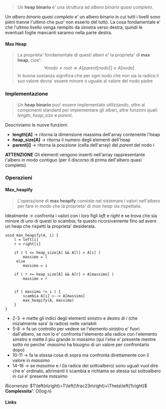 >Un **heap binario** e' una struttura ad *albero binario quasi completo*.

Un *albero binario quasi completo* e' un albero binario in cui tutti i livelli sono pieni tranne l'ultimo che puo' non esserlo del tutto. La cosa fondamentale e' che l'ultimo livello venga riempito da sinistra verso destra, quindi le eventuali foglie mancanti saranno nella parte destra.

#### Max Heap
>La proprieta' fondamentale di questi alberi e' la proprieta' di **max heap**, cioe':
>$$\forall nodo\ne root \Rightarrow A\left\lbrack parent\left\lbrack nodo\right\rbrack\right\rbrack\ge A\left\lbrack nodo\right\rbrack$$
>In buona sostanza significa che per ogni nodo che non sia la radice il suo valore dovra' essere minore o uguale al valore del nodo padre

### Implementazione
>Un **heap binario** puo' essere implementato utilizzando, oltre ai componenti standard per implementare gli alberi, altre funzioni quali: *length*, *heap_size* e *parent*.

Descriviamo le nuove funzioni:
- **length[A]** -> ritorna la dimensione massima dell'array contenente l'heap 
- **heap_size[A]** -> ritorna il numero degli elementi dell'heap
- **parent[i]** -> ritorna la posizione (cella dell'array) del *parent* del nodo *i*

**ATTENZIONE** 
Gli elementi vengono inseriti nell'array rappresentante l'albero in modo contiguo (per il discorso di prima dell'albero quasi completo).

### Operazioni
#### Max_heapify
>L'operazione di **max heapify** consiste nel sistemare i valori nell'albero per fare in modo che la proprieta' di *max heap* sia rispettata.

Idealmente -> confronta i valori con i loro figli *left* e *right* e se trova che sia minore di uno di questi lo scambia; fa questo ricorsivamente fino ad avere un heap che rispetti la proprieta' desiderata.
```
void max_heapify(A, i) {
	l = left[i]
	r = right[i]
	
	if ( l <= heap_size[A] && A[l] > A[i] ) 
		massimo = l
	 else
		massimo = i
		
	if ( r <= heap_size[A] && A[r] > A[massimo] ) 
		massimo = r
	
	
	if ( massimo != i ) {
		scambia A[i] <--> A[massimo]
		max_heapify(A, massimo)
	}
}
```
- 2-3 -> mette gli indici degli elementi sinistro e destro di *i* (che inizialmente sara' la radice) nelle variabili
- 5-8 -> fa un controllo per vedere se l'elemento sinistro e' fuori dall'albero, se non lo e' confronta l'elemento alla radice con l'elemento sinistro e mette il piu grande in *massimo* (qui *l'else* e' presente mentre sotto no perche' *massimo* ha bisogno di un valore per confrontarlo dopo)
- 10-11 -> fa la stessa cosa di sopra ma confronta direttamente con il valore in *massimo*
- 14-16 -> se *massimo* e *i* (la radice del sottoalbero) sono uguali vuol dire che e' ordinato, altrimenti li scambia e richiama se stessa sul sottoalbero in cui e' presente *massimo*

*Ricorrenza*: $T\left(n\right)=T\left(\frac23n\right)+\Theta\left(1\right)$
**Complessita'**: $O\left(\log n\right)$


#### Links